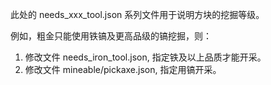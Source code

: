 此处的 needs_xxx_tool.json 系列文件用于说明方块的挖掘等级。

例如，粗金只能使用铁镐及更高品级的镐挖掘，则：

1. 修改文件 needs_iron_tool.json, 指定铁及以上品质才能开采。
2. 修改文件 mineable/pickaxe.json, 指定用镐开采。

